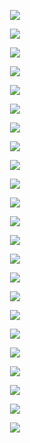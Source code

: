 <p align="center"> <img src= 'all_figs/Hyperplanes_all DLGN, Mode=1, Run = 1, Epoch = 00000, Step = 000.png' /> </p>
<p align="center"> <img src= 'all_figs/Hyperplanes_all DLGN, Mode=1, Run = 1, Epoch = 00200, Step = 032.png' /> </p>
<p align="center"> <img src= 'all_figs/Hyperplanes_all DLGN, Mode=1, Run = 1, Epoch = 00300, Step = 032.png' /> </p>
<p align="center"> <img src= 'all_figs/Hyperplanes_all DLGN, Mode=1, Run = 1, Epoch = 00400, Step = 032.png' /> </p>
<p align="center"> <img src= 'all_figs/Hyperplanes_all DLGN, Mode=1, Run = 1, Epoch = 00500, Step = 032.png' /> </p>
<p align="center"> <img src= 'all_figs/Hyperplanes_all DLGN, Mode=1, Run = 1, Epoch = 00600, Step = 032.png' /> </p>
<p align="center"> <img src= 'all_figs/Hyperplanes_all DLGN, Mode=1, Run = 1, Epoch = 00700, Step = 032.png' /> </p>
<p align="center"> <img src= 'all_figs/Hyperplanes_all DLGN, Mode=1, Run = 1, Epoch = 00800, Step = 032.png' /> </p>
<p align="center"> <img src= 'all_figs/Hyperplanes_all DLGN, Mode=1, Run = 1, Epoch = 00900, Step = 032.png' /> </p>
<p align="center"> <img src= 'all_figs/Hyperplanes_all DLGN, Mode=1, Run = 1, Epoch = 01000, Step = 032.png' /> </p>
<p align="center"> <img src= 'all_figs/hyp_posneg_epsilon = 0.25.png' /> </p>
<p align="center"> <img src= 'all_figs/hyp_posneg_epsilon = 0.75.png' /> </p>
<p align="center"> <img src= 'all_figs/hyp_posneg_epsilon = 1.25.png' /> </p>
<p align="center"> <img src= 'all_figs/Hyperplanes DLGN, , Run = 1, Epoch = 00000, Step = 000.png' /> </p>
<p align="center"> <img src= 'all_figs/Hyperplanes DLGN, , Run = 1, Epoch = 00200, Step = 032.png' /> </p>
<p align="center"> <img src= 'all_figs/Hyperplanes DLGN, , Run = 1, Epoch = 00300, Step = 032.png' /> </p>
<p align="center"> <img src= 'all_figs/Hyperplanes DLGN, , Run = 1, Epoch = 00400, Step = 032.png' /> </p>
<p align="center"> <img src= 'all_figs/Hyperplanes DLGN, , Run = 1, Epoch = 00500, Step = 032.png' /> </p>
<p align="center"> <img src= 'all_figs/Hyperplanes DLGN, , Run = 1, Epoch = 00600, Step = 032.png' /> </p>
<p align="center"> <img src= 'all_figs/Hyperplanes DLGN, , Run = 1, Epoch = 00700, Step = 032.png' /> </p>
<p align="center"> <img src= 'all_figs/Hyperplanes DLGN, , Run = 1, Epoch = 00800, Step = 032.png' /> </p>
<p align="center"> <img src= 'all_figs/Hyperplanes DLGN, , Run = 1, Epoch = 00900, Step = 032.png' /> </p>
<p align="center"> <img src= 'all_figs/Hyperplanes DLGN, , Run = 1, Epoch = 01000, Step = 032.png' /> </p>
